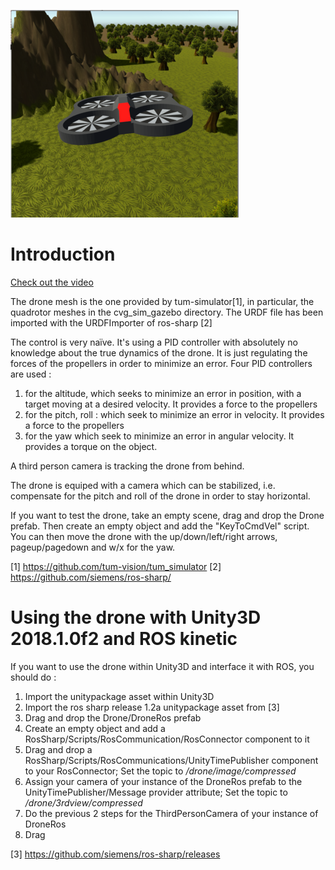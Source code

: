 
[![Drone Demo Video](media/drone_unity.png)](https://youtu.be/XajgNfNJ1VI)

# Introduction

[Check out the video](https://youtu.be/XajgNfNJ1VI)

The drone mesh is the one provided by tum-simulator[1], in particular, the quadrotor meshes in the cvg_sim_gazebo directory. The URDF file has been imported with the URDFImporter of ros-sharp [2]


The control is very naïve. It's using a PID controller with absolutely no knowledge about the true dynamics of the drone. It is just regulating the forces of the propellers in order to minimize an error. Four PID controllers are used :
1) for the altitude, which seeks to minimize an error in position, with a target moving at a desired velocity. It provides a force to the propellers
2) for the pitch, roll : which seek to minimize an error in velocity. It provides a force to the propellers
3) for the yaw which seek to minimize an error in angular velocity. It provides a torque on the object.

A third person camera is tracking the drone from behind.

The drone is equiped with a camera which can be stabilized, i.e. compensate for the pitch and roll of the drone in order to stay horizontal.

If you want to test the drone, take an empty scene, drag and drop the Drone prefab. Then create an empty object and add the "KeyToCmdVel" script. You can then move the drone with the up/down/left/right arrows, pageup/pagedown and w/x for the yaw.

[1] https://github.com/tum-vision/tum_simulator
[2] https://github.com/siemens/ros-sharp/


# Using the drone with Unity3D 2018.1.0f2 and ROS kinetic

If you want to use the drone within Unity3D and interface it with ROS, you should do :

1. Import the unitypackage asset within Unity3D
1. Import the ros sharp release 1.2a unitypackage asset from [3]
1. Drag and drop the Drone/DroneRos prefab
1. Create an empty object and add a RosSharp/Scripts/RosCommunication/RosConnector component to it
1. Drag and drop a RosSharp/Scripts/RosCommunications/UnityTimePublisher component to your RosConnector; Set the topic to */drone/image/compressed*
1. Assign your camera of your instance of the DroneRos prefab to the UnityTimePublisher/Message provider attribute; Set the topic to */drone/3rdview/compressed*
1. Do the previous 2 steps for the ThirdPersonCamera  of your instance of DroneRos
1. Drag 

[3]  https://github.com/siemens/ros-sharp/releases